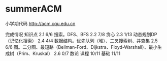 ﻿# summerACM
小学期代码
http://acm.cqu.edu.cn

完成情况    知识点
2.1  6/6   搜索。DFS、BFS
2.2  7/8   贪心
2.3  1/13  动态规划DP（记忆化搜索）
2.4  4/4   数据结构。优先队列（堆）、二叉搜索树、并查集
2.5  6/6   图。二分图、最短路（Bellman-Ford、Dijkstra、Floyd-Warshall）、最小生成树（Prim、Kruskal）
2.6  0/7   数论
课程 10/11
基础 11/11